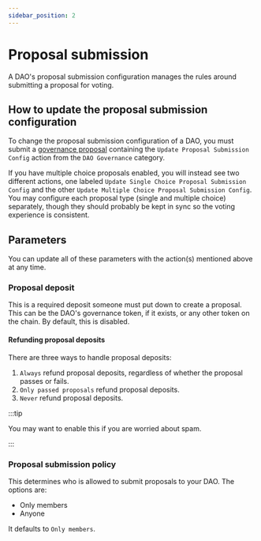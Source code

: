 ```yaml
---
sidebar_position: 2
---
```


# Proposal submission

A DAO's proposal submission configuration manages the rules around submitting a
proposal for voting.

## How to update the proposal submission configuration

To change the proposal submission configuration of a DAO, you must submit a
[governance proposal](../proposals/what) containing the `Update Proposal
Submission Config` action from the `DAO Governance` category.

If you have multiple choice proposals enabled, you will instead see two
different actions, one labeled `Update Single Choice Proposal Submission Config`
and the other `Update Multiple Choice Proposal Submission Config`. You may
configure each proposal type (single and multiple choice) separately, though
they should probably be kept in sync so the voting experience is consistent.

## Parameters

You can update all of these parameters with the action(s) mentioned above at any
time.

### Proposal deposit

This is a required deposit someone must put down to create a proposal. This can
be the DAO's governance token, if it exists, or any other token on the chain. By
default, this is disabled.

#### Refunding proposal deposits

There are three ways to handle proposal deposits:

1. `Always` refund proposal deposits, regardless of whether the proposal passes
   or fails.
2. `Only passed proposals` refund proposal deposits.
3. `Never` refund proposal deposits.

:::tip

You may want to enable this if you are worried about spam.

:::

### Proposal submission policy

This determines who is allowed to submit proposals to your DAO. The options are:

- Only members
- Anyone

It defaults to `Only members`.
